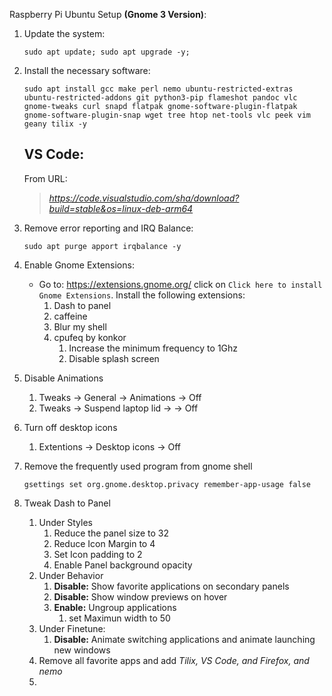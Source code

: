 Raspberry Pi Ubuntu Setup **(Gnome 3 Version)**:

1. Update the system: 

    `sudo apt update; sudo apt upgrade -y;`

2. Install the necessary software:

    `sudo apt install gcc make perl nemo ubuntu-restricted-extras ubuntu-restricted-addons git python3-pip flameshot pandoc vlc gnome-tweaks curl snapd flatpak gnome-software-plugin-flatpak gnome-software-plugin-snap wget tree htop net-tools vlc peek vim geany tilix -y`

    ## VS Code:
    From URL: 
    >*https://code.visualstudio.com/sha/download?build=stable&os=linux-deb-arm64*

3. Remove error reporting and IRQ Balance:

    `sudo apt purge apport irqbalance -y`

4. Enable Gnome Extensions:
   * Go to: https://extensions.gnome.org/ click on `Click here to install Gnome Extensions`. Install the following extensions:
     1. Dash to panel 
     2. caffeine
     3. Blur my shell
     4. cpufeq by konkor
        1. Increase the minimum frequency to 1Ghz
        2. Disable splash screen

5. Disable Animations
   1. Tweaks -> General -> Animations -> Off
   2. Tweaks -> Suspend laptop lid -> -> Off

6. Turn off desktop icons
   1. Extentions -> Desktop icons -> Off

7. Remove the frequently used program from gnome shell
   
   `gsettings set org.gnome.desktop.privacy remember-app-usage false`

8. Tweak Dash to Panel
   1. Under Styles
      1. Reduce the panel size to 32
      2. Reduce Icon Margin to 4
      3. Set Icon padding to 2
      4. Enable Panel background opacity
   2. Under Behavior
      1. **Disable:** Show favorite applications on secondary panels
      2. **Disable:** Show window previews on hover
      3. **Enable:** Ungroup applications
         1. set Maximun width to 50
   3. Under Finetune:
      1. **Disable:** Animate switching applications and animate launching new windows
   4. Remove all favorite apps and add *Tilix, VS Code, and Firefox, and nemo*
   5.   